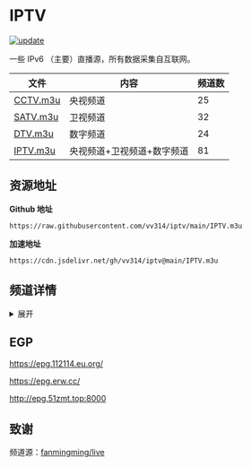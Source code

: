 # IPTV

<a href="https://github.com/vv314/iptv"><img src="https://img.shields.io/github/last-commit/vv314/iptv/main?label=update" alt="update"></a>

一些 IPv6 （主要）直播源，所有数据采集自互联网。

| 文件 | 内容 | 频道数 |
| ---- | ----- | --- |
| [CCTV.m3u](https://raw.githubusercontent.com/vv314/iptv/main/m3u/CCTV.m3u) | 央视频道 | 25 |
| [SATV.m3u](https://raw.githubusercontent.com/vv314/iptv/main/m3u/SATV.m3u) | 卫视频道 | 32 |
| [DTV.m3u](https://raw.githubusercontent.com/vv314/iptv/main/m3u/DTV.m3u) | 数字频道 | 24 |
| [IPTV.m3u](https://raw.githubusercontent.com/vv314/iptv/main/m3u/IPTV.m3u) | 央视频道+卫视频道+数字频道 | 81 |

## 资源地址

**Github 地址**

```
https://raw.githubusercontent.com/vv314/iptv/main/IPTV.m3u
```

**加速地址**

```
https://cdn.jsdelivr.net/gh/vv314/iptv@main/IPTV.m3u
```

## 频道详情
<details>
<summary>展开</summary>

### 央视频道（25）

```
https://raw.githubusercontent.com/vv314/iptv/main/m3u/CCTV.m3u
```

CCTV-1、CCTV-3、CCTV-4、CCTV5、CCTV5+、CCTV6、CCTV7、CCTV8、CCTV10、CCTV11、CCTV11、CCTV12、CCTV13、CCTV13、CCTV14、CCTV15、CCTV16、CCTV17、CGTN、CGTN英语、CGTN记录、CGTN俄语、CGTN法语、CGTN西语、CGTN阿语

### 卫视频道（32）

```
https://raw.githubusercontent.com/vv314/iptv/main/m3u/SATV.m3u
```

北京卫视、北京卫视、深圳卫视、湖北卫视、东方卫视、浙江卫视、吉林卫视、江苏卫视、山东卫视、黑龙江卫视、东南卫视、江西卫视、云南卫视、辽宁卫视、重庆卫视、山西卫视、海南卫视、安徽卫视、甘肃卫视、青海卫视、山东教育卫视、宁夏卫视、内蒙古卫视、陕西卫视、广西卫视、厦门卫视、三沙卫视、新疆卫视、西藏卫视、兵团卫视、延边卫视、康巴卫视

### 数字频道（24）

```
https://raw.githubusercontent.com/vv314/iptv/main/m3u/DTV.m3u
```

嘉佳卡通、茶频道、快乐垂钓、超级电影、超级综艺、超级体育、金牌综艺、北京IPTV 4K超清、北京国际、北京新闻、北京文艺、北京体育休闲、北京影视、北京生活、北京财经、北京纪实科教、北京IPTV 淘电影、北京IPTV 淘剧场、北京IPTV 淘娱乐、北京IPTV 淘BABY、北京IPTV 萌宠TV、中国教育1台、中国教育2台、中国教育4台
</details>

## EGP

https://epg.112114.eu.org/

https://epg.erw.cc/

http://epg.51zmt.top:8000


## 致谢

频道源：[fanmingming/live](https://github.com/fanmingming/live)
